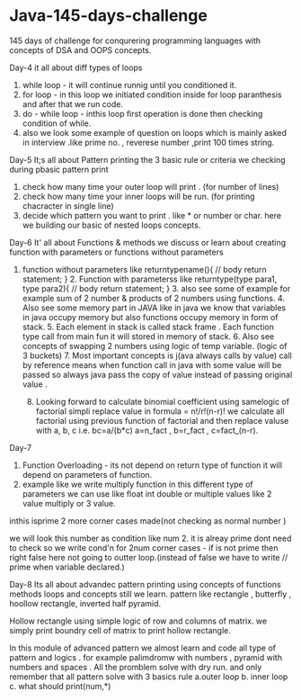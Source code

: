# Java-145-days-challenge
145 days of challenge for conqurering programming languages with concepts of DSA and OOPS concepts.


Day-4 
it all about diff types of loops 
1. while loop - it will continue runnig until you conditioned it.
2. for loop - in this loop we initiated  condition inside for loop paranthesis
 and after that we run code.
3. do - while loop - inthis loop first operation is done then checking condition of while.
4. also we look some example of question on loops which is mainly asked in interview .like prime no. , reverese number ,print 100 times string.

Day-5
It;s all about Pattern printing the 3 basic rule or criteria we checking during pbasic pattern print
1. check how many time your outer loop will print . (for number of lines)
2. check how many time your inner loops will be run. (for printing chacracter in single line)
3. decide which pattern you want to print . like * or number or char.
   here we building our basic of nested loops concepts.

Day-6
It' all about Functions & methods we discuss or learn about creating function with parameters or functions without parameters
1. function without parameters like returntypename(){
                              // body
                         return statement;
                       }
   2. Function with parameterss like returntype(type para1, type para2){
                                       // body
                                 return statement;
                          }
   3. also see some of example for example sum of 2 number & products of 2 numbers using functions.
   4. Also see some memory part in JAVA like in java we know that variables in java occupy memory but also functions occupy memory in form of stack.
   5. Each element in stack is called stack frame . Each function type call from main fun it will stored in memory of stack.
   6. Also see concepts of swapping 2 numbers using logic of temp variable. (logic of 3 buckets)
   7. Most important concepts is j(ava always calls by value) call by reference means when function call in java with some value will be passed so always java pass the copy of value instead of passing original value .
  
   8. Looking forward to calculate binomial coefficient using samelogic of factorial
      simpli replace value in formula = n!/r!(n-r)!
      we calculate all factorial using previous function of factorial and then replace valuse with a, b, c
      i.e. bc=a/(b*c) a=n_fact , b=r_fact , c=fact_(n-r).
  
Day-7
1. Function Overloading - its not depend on return type of function it will depend on parameters of function.
2. example like we write multiply function in this different type of parameters we can use like float int double or multiple values like 2 value multiply or 3 value.


inthis isprime 2 more corner cases made(not checking as normal number )

  we will look this number as condition like num 2. it is alreay prime dont need to check so we write 
  cond'n for 2num
  corner cases - if is not prime then right false here not going to outter loop.(instead of false we have to write 
                    // prime when variable declared.)

Day-8
Its all about advandec pattern printing using concepts of functions methods loops and concepts still we learn.
pattern like rectangle , butterfly , hoollow rectangle, inverted half pyramid.

Hollow rectangle using simple logic of row and columns of matrix.
we simply print boundry cell of matrix to print hollow rectangle.

In this module of advanced pattern we almost learn and code all type of pattern and logics .
for example palimdromw with numbers , pyramid with numbers and spaces .
All the promblem solve with dry run. and only remember that all pattern solve with 3 basics rule 
 a.outer loop b. inner loop c. what should print(num,*)
      
